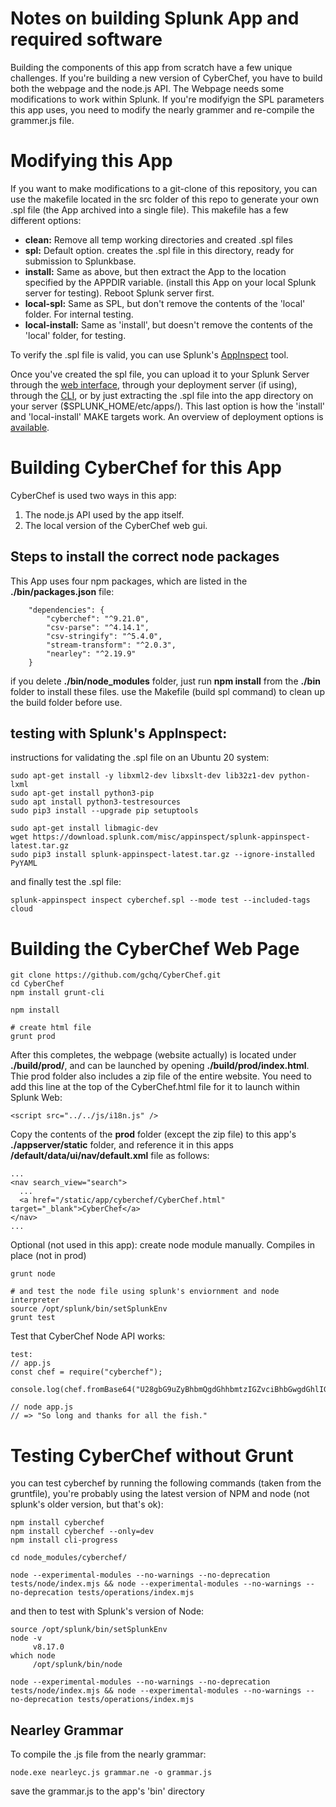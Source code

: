 # Notes on building Splunk App and required software

Building the components of this app from scratch have a few unique challenges.
If you're building a new version of CyberChef, you have to  build both the webpage and the node.js API. The Webpage needs some modifications to work within Splunk.
If you're modifyign the SPL parameters this app uses, you need to modify the nearly grammer and re-compile the grammer.js file.

# Modifying this App
If you want to make modifications to a git-clone of this repository, you can use the makefile located in the src folder of this repo to generate your own .spl file (the App archived into a single file).  This makefile has a few different options:

- **clean:** Remove all temp working directories and created .spl files 
- **spl:** Default option. creates the .spl file in this directory, ready for submission to Splunkbase.
- **install:** Same as above, but then extract the App to the location specified by the APPDIR variable. (install this App on your local Splunk server for testing). Reboot Splunk server first.      
- **local-spl:** Same as SPL, but don't remove the contents of the 'local' folder. For internal testing.
- **local-install:** Same as 'install', but doesn't remove the contents of the 'local' folder, for testing.

To verify the .spl file is valid, you can use Splunk's [AppInspect](http://dev.splunk.com/view/appinspect/SP-CAAAFAM) tool.  

Once you've created the spl file, you can upload it to your Splunk Server through the [web interface](https://docs.splunk.com/Documentation/AddOns/released/Overview/Singleserverinstall), through your deployment server (if using), through the [CLI](https://docs.splunk.com/Documentation/Splunk/latest/Admin/Managingappobjects#Update_an_app_or_add-on_in_the_CLI), or by just extracting the .spl file into the app directory on your server ($SPLUNK_HOME/etc/apps/).  This last option is how the 'install' and 'local-install' MAKE targets work.  An overview of deployment options is [available](https://docs.splunk.com/Documentation/Splunk/8.1.0/Admin/Deployappsandadd-ons).

# Building CyberChef for this App
CyberChef is used two ways in this app: 
1. The node.js API used by the app itself.
2. The local version of the CyberChef web gui.

## Steps to install the correct node packages
This App uses four npm packages, which are listed in the **./bin/packages.json** file:
```
	"dependencies": {
		"cyberchef": "^9.21.0",
		"csv-parse": "^4.14.1",
		"csv-stringify": "^5.4.0",
		"stream-transform": "^2.0.3",
		"nearley": "^2.19.9"
	}
```
if you delete **./bin/node_modules** folder, just run **npm install** from the **./bin** folder to install these files. use the Makefile (build spl command) to clean up the build folder before use.

## testing with Splunk's AppInspect:
instructions for validating the .spl file on an Ubuntu 20 system:

```
sudo apt-get install -y libxml2-dev libxslt-dev lib32z1-dev python-lxml
sudo apt-get install python3-pip 
sudo apt install python3-testresources
sudo pip3 install --upgrade pip setuptools

sudo apt-get install libmagic-dev
wget https://download.splunk.com/misc/appinspect/splunk-appinspect-latest.tar.gz 
sudo pip3 install splunk-appinspect-latest.tar.gz --ignore-installed PyYAML
```

and finally test the .spl file:
```
splunk-appinspect inspect cyberchef.spl --mode test --included-tags cloud
```


# Building the CyberChef Web Page
```
git clone https://github.com/gchq/CyberChef.git
cd CyberChef
npm install grunt-cli

npm install

# create html file 
grunt prod	
```

After this completes, the webpage (website actually) is located under **./build/prod/**, and can be launched by opening **./build/prod/index.html**.  Thie prod folder also includes a zip file of the entire website.  You need to add this line at the top of the CyberChef.html file for it to launch within Splunk Web:
```
<script src="../../js/i18n.js" />
```

Copy the contents of the **prod** folder (except the zip file) to this app's **./appserver/static** folder, and reference it in this apps **/default/data/ui/nav/default.xml** file as follows:
```
...
<nav search_view="search">
  ...
  <a href="/static/app/cyberchef/CyberChef.html"  target="_blank">CyberChef</a>
</nav>
...
```

Optional (not used in this app): create node module manually.  Compiles in place (not in prod)
```
grunt node

# and test the node file using splunk's enviornment and node interpreter
source /opt/splunk/bin/setSplunkEnv
grunt test

```

Test that CyberChef Node API works:
```
test:
// app.js
const chef = require("cyberchef");

console.log(chef.fromBase64("U28gbG9uZyBhbmQgdGhhbmtzIGZvciBhbGwgdGhlIGZpc2gu"));

// node app.js
// => "So long and thanks for all the fish."
```

# Testing CyberChef without Grunt
you can test cyberchef by running the following commands (taken from the gruntfile), you're probably using the latest version of NPM and node (not splunk's older version, but that's ok):
```
npm install cyberchef
npm install cyberchef --only=dev
npm install cli-progress

cd node_modules/cyberchef/

node --experimental-modules --no-warnings --no-deprecation tests/node/index.mjs && node --experimental-modules --no-warnings --no-deprecation tests/operations/index.mjs
```

and then to test with Splunk's version of Node:
```
source /opt/splunk/bin/setSplunkEnv
node -v
     v8.17.0
which node
     /opt/splunk/bin/node

node --experimental-modules --no-warnings --no-deprecation tests/node/index.mjs && node --experimental-modules --no-warnings --no-deprecation tests/operations/index.mjs

```


## Nearley Grammar
To compile the .js file from the nearly grammar:

```
node.exe nearleyc.js grammar.ne -o grammar.js
```
save the grammar.js to the app's 'bin' directory

